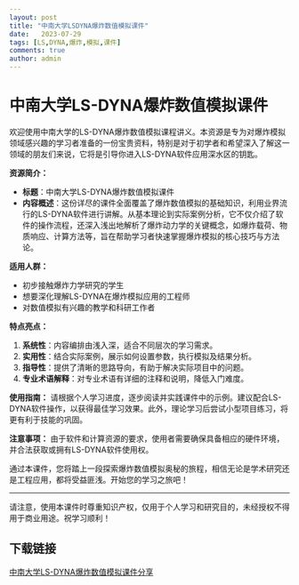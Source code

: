 ```yaml
---
layout: post
title: "中南大学LSDYNA爆炸数值模拟课件"
date:   2023-07-29
tags: [LS,DYNA,爆炸,模拟,课件]
comments: true
author: admin
---
```

# 中南大学LS-DYNA爆炸数值模拟课件

欢迎使用中南大学的LS-DYNA爆炸数值模拟课程讲义。本资源是专为对爆炸模拟领域感兴趣的学习者准备的一份宝贵资料，特别是对于初学者和希望深入了解这一领域的朋友们来说，它将是引导你进入LS-DYNA软件应用深水区的钥匙。

**资源简介：**
- **标题**：中南大学LS-DYNA爆炸数值模拟课件
- **内容概述**：这份详尽的课件全面覆盖了爆炸数值模拟的基础知识，利用业界流行的LS-DYNA软件进行讲解。从基本理论到实际案例分析，它不仅介绍了软件的操作流程，还深入浅出地解析了爆炸动力学的关键概念，如爆炸载荷、物质响应、计算方法等，旨在帮助学习者快速掌握爆炸模拟的核心技巧与方法论。

**适用人群：**
- 初步接触爆炸力学研究的学生
- 想要深化理解LS-DYNA在爆炸模拟应用的工程师
- 对数值模拟有兴趣的教学和科研工作者

**特点亮点：**
1. **系统性**：内容编排由浅入深，适合不同层次的学习需求。
2. **实用性**：结合实际案例，展示如何设置参数，执行模拟及结果分析。
3. **指导性**：提供了清晰的思路导向，有助于解决实际项目中的问题。
4. **专业术语解释**：对专业术语有详细的注释和说明，降低入门难度。

**使用指南：**
请根据个人学习进度，逐步阅读并实践课件中的示例。建议配合LS-DYNA软件操作，以获得最佳学习效果。此外，理论学习后尝试小型项目练习，将更有利于技能的巩固。

**注意事项：**
由于软件和计算资源的要求，使用者需要确保具备相应的硬件环境，并合法获取或拥有LS-DYNA软件使用权。

通过本课件，您将踏上一段探索爆炸数值模拟奥秘的旅程，相信无论是学术研究还是工程应用，都将受益匪浅。开始您的学习之旅吧！

---

请注意，使用本课件时尊重知识产权，仅用于个人学习和研究目的，未经授权不得用于商业用途。祝学习顺利！

## 下载链接

[中南大学LS-DYNA爆炸数值模拟课件分享](https://pan.quark.cn/s/1c53aceafc6d)